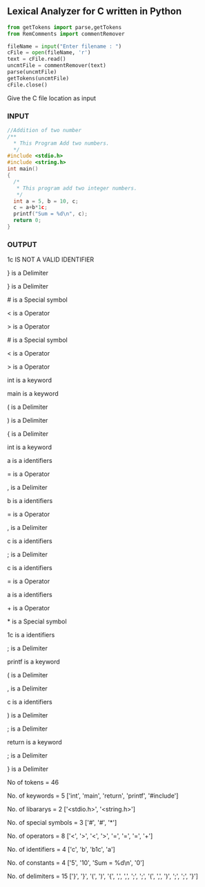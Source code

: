## Lexical Analyzer for C written in Python

```python
from getTokens import parse,getTokens
from RemComments import commentRemover

fileName = input("Enter filename : ")
cFile = open(fileName, 'r')
text = cFile.read()
uncmtFile = commentRemover(text)
parse(uncmtFile)
getTokens(uncmtFile)
cFile.close()   
```
Give the C file location as input


### INPUT
```C
//Addition of two number
/**
  * This Program Add two numbers.
  */
#include <stdio.h>
#include <string.h>
int main()
{
  /*
   * This program add two integer numbers.
   */
  int a = 5, b = 10, c;
  c = a+b*1c;
  printf("Sum = %d\n", c);
  return 0;
}
```

### OUTPUT

1c IS NOT A VALID IDENTIFIER




} is a Delimiter

} is a Delimiter

\# is a Special symbol  

< is a Operator

\> is a Operator

\# is a Special symbol 

\< is a Operator

\> is a Operator

int is a keyword

main is a keyword

\( is a Delimiter

\) is a Delimiter

\{ is a Delimiter

int is a keyword

a is a identifiers

= is a Operator

, is a Delimiter

b is a identifiers

= is a Operator

, is a Delimiter

c is a identifiers

; is a Delimiter

c is a identifiers

= is a Operator

a is a identifiers

\+ is a Operator

\* is a Special symbol

1c is a identifiers

; is a Delimiter

printf is a keyword

( is a Delimiter

, is a Delimiter

c is a identifiers

) is a Delimiter

; is a Delimiter

return is a keyword

; is a Delimiter

} is a Delimiter

No of tokens =  46

No. of keywords =  5
['int', 'main', 'return', 'printf', '#include']

No. of libararys =  2
['<stdio.h>', '<string.h>']

No. of special symbols =  3
['#', '#', '*']

No. of operators =  8
['<', '>', '<', '>', '=', '=', '=', '+']

No. of identifiers =  4
['c', 'b', 'b1c', 'a']

No. of constants =  4
['5', '10', 'Sum = %d\\n', '0']

No. of delimiters =  15
['}', '}', '(', ')', '{', ',', ',', ';', ';', '(', ',', ')', ';', ';', '}']
